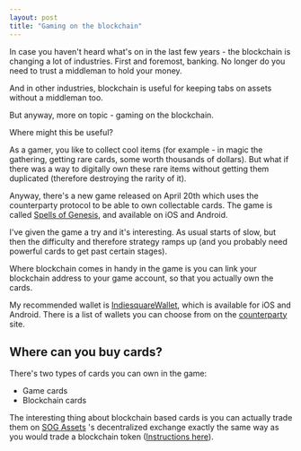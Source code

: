 ```yaml
---
layout: post
title: "Gaming on the blockchain"
---
```


In case you haven't heard what's on in the last few years - the blockchain is changing a lot of industries. First and foremost, banking. No longer do you need to trust a middleman to hold your money.

And in other industries, blockchain is useful for keeping tabs on assets without a middleman too.

But anyway, more on topic - gaming on the blockchain.

Where might this be useful?

As a gamer, you like to collect cool items (for example - in magic the gathering, getting rare cards, some worth thousands of dollars). But what if there was a way to digitally own these rare items without getting them duplicated (therefore destroying the rarity of it).

Anyway, there's a new game released on April 20th which uses the counterparty protocol to be able to own collectable cards. The game is called [Spells of Genesis](https://spellsofgenesis.com/), and available on iOS and Android.

I've given the game a try and it's interesting. As usual starts of slow, but then the difficulty and therefore strategy ramps up (and you probably need powerful cards to get past certain stages).

Where blockchain comes in handy in the game is you can link your blockchain address to your game account, so that you actually own the cards.

My recommended wallet is [IndiesquareWallet](https://wallet.indiesquare.me/), which is available for iOS and Android. There is a list of wallets you can choose from on the [counterparty](http://counterparty.io/counterparty-wallets/) site.

## Where can you buy cards?

There's two types of cards you can own in the game:

* Game cards
* Blockchain cards

The interesting thing about blockchain based cards is you can actually trade them on [SOG Assets](https://sogassets.com/) 's decentralized exchange exactly the same way as you would trade a blockchain token ([Instructions here](https://counterparty.io/docs/buy_and_sell_assets_on_the_dex/)).
